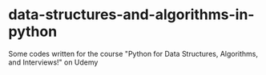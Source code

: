 # data-structures-and-algorithms-in-python
Some codes written for the course "Python for Data Structures, Algorithms, and Interviews!" on Udemy
